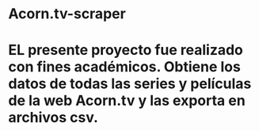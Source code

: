 # Acorn.tv-scraper

# EL presente proyecto fue realizado con fines académicos. Obtiene los datos de todas las series y películas de la web Acorn.tv y las exporta en archivos csv.

